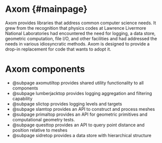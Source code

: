 Axom {#mainpage}
================

Axom provides libraries that address common computer science needs.  It grew from the recognition that physics codes at Lawrence Livermore National Laboratories had encountered the need for logging, a data store, geometric computation, file I/O, and other facilities and had addressed the needs in various idiosyncratic methods.  Axom is designed to provide a drop-in replacement for code that wants to adopt it.

# Axom components

* @subpage axomutiltop provides shared utility functionality to all components
* @subpage lumberjacktop provides logging aggregation and filtering capability
* @subpage slictop provides logging levels and targets
* @subpage slamtop provides an API to construct and process meshes
* @subpage primaltop provides an API for geometric primitives and computational geometry tests.
* @subpage questtop provides an API to query point distance and position relative to meshes
* @subpage sidretop provides a data store with hierarchical structure


